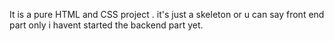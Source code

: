  It is a pure HTML and CSS project .
 it's just a skeleton or u can say front end part only
 i havent started the backend part yet.
 
